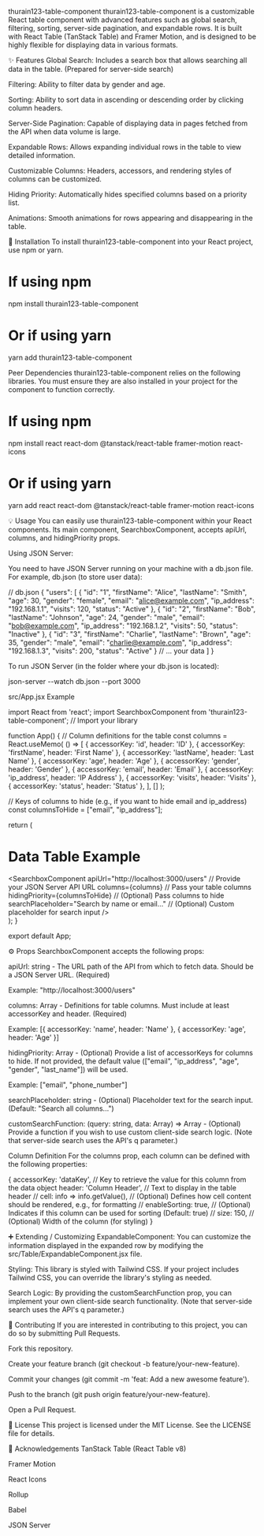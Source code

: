 thurain123-table-component
thurain123-table-component is a customizable React table component with advanced features such as global search, filtering, sorting, server-side pagination, and expandable rows. It is built with React Table (TanStack Table) and Framer Motion, and is designed to be highly flexible for displaying data in various formats.

✨ Features
Global Search: Includes a search box that allows searching all data in the table. (Prepared for server-side search)

Filtering: Ability to filter data by gender and age.

Sorting: Ability to sort data in ascending or descending order by clicking column headers.

Server-Side Pagination: Capable of displaying data in pages fetched from the API when data volume is large.

Expandable Rows: Allows expanding individual rows in the table to view detailed information.

Customizable Columns: Headers, accessors, and rendering styles of columns can be customized.

Hiding Priority: Automatically hides specified columns based on a priority list.

Animations: Smooth animations for rows appearing and disappearing in the table.

🚀 Installation
To install thurain123-table-component into your React project, use npm or yarn.

# If using npm
npm install thurain123-table-component

# Or if using yarn
yarn add thurain123-table-component

Peer Dependencies
thurain123-table-component relies on the following libraries. You must ensure they are also installed in your project for the component to function correctly.

# If using npm
npm install react react-dom @tanstack/react-table framer-motion react-icons

# Or if using yarn
yarn add react react-dom @tanstack/react-table framer-motion react-icons

💡 Usage
You can easily use thurain123-table-component within your React components. Its main component, SearchboxComponent, accepts apiUrl, columns, and hidingPriority props.

Using JSON Server:

You need to have JSON Server running on your machine with a db.json file. For example, db.json (to store user data):

// db.json
{
  "users": [
    { "id": "1", "firstName": "Alice", "lastName": "Smith", "age": 30, "gender": "female", "email": "alice@example.com", "ip_address": "192.168.1.1", "visits": 120, "status": "Active" },
    { "id": "2", "firstName": "Bob", "lastName": "Johnson", "age": 24, "gender": "male", "email": "bob@example.com", "ip_address": "192.168.1.2", "visits": 50, "status": "Inactive" },
    { "id": "3", "firstName": "Charlie", "lastName": "Brown", "age": 35, "gender": "male", "email": "charlie@example.com", "ip_address": "192.168.1.3", "visits": 200, "status": "Active" }
    // ... your data
  ]
}

To run JSON Server (in the folder where your db.json is located):

json-server --watch db.json --port 3000

src/App.jsx Example

import React from 'react';
import SearchboxComponent from 'thurain123-table-component'; // Import your library

function App() {
  // Column definitions for the table
  const columns = React.useMemo(
    () => [
      { accessorKey: 'id', header: 'ID' },
      { accessorKey: 'firstName', header: 'First Name' },
      { accessorKey: 'lastName', header: 'Last Name' },
      { accessorKey: 'age', header: 'Age' },
      { accessorKey: 'gender', header: 'Gender' },
      { accessorKey: 'email', header: 'Email' },
      { accessorKey: 'ip_address', header: 'IP Address' },
      { accessorKey: 'visits', header: 'Visits' },
      { accessorKey: 'status', header: 'Status' },
    ],
    []
  );

  // Keys of columns to hide (e.g., if you want to hide email and ip_address)
  const columnsToHide = ["email", "ip_address"];

  return (
    <div className="p-8">
      <h1 className="text-3xl font-bold text-center mb-8">Data Table Example</h1>
      <SearchboxComponent
        apiUrl="http://localhost:3000/users" // Provide your JSON Server API URL
        columns={columns}                  // Pass your table columns
        hidingPriority={columnsToHide}     // (Optional) Pass columns to hide
        searchPlaceholder="Search by name or email..." // (Optional) Custom placeholder for search input
      />
    </div>
  );
}

export default App;

⚙️ Props
SearchboxComponent accepts the following props:

apiUrl: string - The URL path of the API from which to fetch data. Should be a JSON Server URL. (Required)

Example: "http://localhost:3000/users"

columns: Array<Object> - Definitions for table columns. Must include at least accessorKey and header. (Required)

Example: [{ accessorKey: 'name', header: 'Name' }, { accessorKey: 'age', header: 'Age' }]

hidingPriority: Array<string> - (Optional) Provide a list of accessorKeys for columns to hide. If not provided, the default value (["email", "ip_address", "age", "gender", "last_name"]) will be used.

Example: ["email", "phone_number"]

searchPlaceholder: string - (Optional) Placeholder text for the search input. (Default: "Search all columns...")

customSearchFunction: (query: string, data: Array<Object>) => Array<Object> - (Optional) Provide a function if you wish to use custom client-side search logic. (Note that server-side search uses the API's q parameter.)

Column Definition
For the columns prop, each column can be defined with the following properties:

{
  accessorKey: 'dataKey', // Key to retrieve the value for this column from the data object
  header: 'Column Header', // Text to display in the table header
  // cell: info => info.getValue(), // (Optional) Defines how cell content should be rendered, e.g., for formatting
  // enableSorting: true, // (Optional) Indicates if this column can be used for sorting (Default: true)
  // size: 150, // (Optional) Width of the column (for styling)
}

➕ Extending / Customizing
ExpandableComponent: You can customize the information displayed in the expanded row by modifying the src/Table/ExpandableComponent.jsx file.

Styling: This library is styled with Tailwind CSS. If your project includes Tailwind CSS, you can override the library's styling as needed.

Search Logic: By providing the customSearchFunction prop, you can implement your own client-side search functionality. (Note that server-side search uses the API's q parameter.)

🤝 Contributing
If you are interested in contributing to this project, you can do so by submitting Pull Requests.

Fork this repository.

Create your feature branch (git checkout -b feature/your-new-feature).

Commit your changes (git commit -m 'feat: Add a new awesome feature').

Push to the branch (git push origin feature/your-new-feature).

Open a Pull Request.

📝 License
This project is licensed under the MIT License. See the LICENSE file for details.

🙏 Acknowledgements
TanStack Table (React Table v8)

Framer Motion

React Icons

Rollup

Babel

JSON Server
